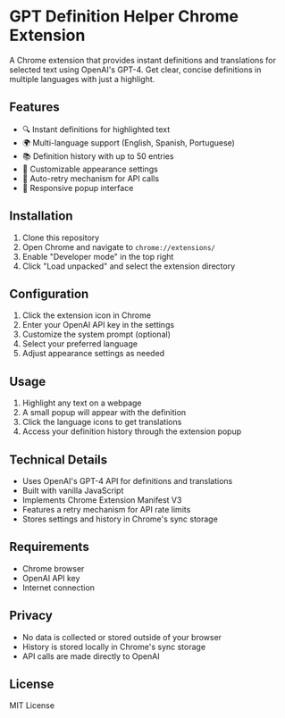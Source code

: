 # GPT Definition Helper Chrome Extension

A Chrome extension that provides instant definitions and translations for selected text using OpenAI's GPT-4. Get clear, concise definitions in multiple languages with just a highlight.

## Features

- 🔍 Instant definitions for highlighted text
- 🌍 Multi-language support (English, Spanish, Portuguese)
- 📚 Definition history with up to 50 entries
- 🎨 Customizable appearance settings
- 🔄 Auto-retry mechanism for API calls
- 📱 Responsive popup interface

## Installation

1. Clone this repository
2. Open Chrome and navigate to `chrome://extensions/`
3. Enable "Developer mode" in the top right
4. Click "Load unpacked" and select the extension directory

## Configuration

1. Click the extension icon in Chrome
2. Enter your OpenAI API key in the settings
3. Customize the system prompt (optional)
4. Select your preferred language
5. Adjust appearance settings as needed

## Usage

1. Highlight any text on a webpage
2. A small popup will appear with the definition
3. Click the language icons to get translations
4. Access your definition history through the extension popup

## Technical Details

- Uses OpenAI's GPT-4 API for definitions and translations
- Built with vanilla JavaScript
- Implements Chrome Extension Manifest V3
- Features a retry mechanism for API rate limits
- Stores settings and history in Chrome's sync storage

## Requirements

- Chrome browser
- OpenAI API key
- Internet connection

## Privacy

- No data is collected or stored outside of your browser
- History is stored locally in Chrome's sync storage
- API calls are made directly to OpenAI

## License

MIT License 